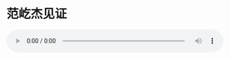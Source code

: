 # 范屹杰见证

<audio style="width: 100%;" preload="false" controls controlslist="nodownload"><source src="http://file.simai.life/audio/mp3/old/27536.mp3" type="audio/mpeg">Your browser does not support the audio element.</audio>


